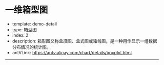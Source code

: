 # 一维箱型图

- template: demo-detail
- type: 箱型图
- index: 2
- description: 箱形图又称盒须图、盒式图或箱线图，是一种用作显示一组数据分布情况的统计图。
- antVLink: https://antv.alipay.com/chart/details/boxplot.html

----

<script>
$.getJSON('../../static/data/iris_flower_data.json', function(data) {
  var Stat = G2.Stat;
  var Util = G2.Util;
  var Frame = G2.Frame;
  var frame = new Frame(data);
  frame = Frame.combinColumns(frame,['萼片长度','萼片宽度','花瓣长度','花瓣宽度'],'value','type','品种');

  var chart = new G2.Chart({
    id: 'c1',
    width : 1000,
    height : 500,
    plotCfg: {
      margin: [80, 120]
    }
  });
  chart.source(frame);
  chart.tooltip({
    map:{
      title: "type"
    }
  });
  chart.schemaDodge().position(Stat.bin.quantile.letter('value')).color('type').shape('box').size(50);
  chart.render();
  chart.on('tooltipchange', function(ev){
    var items = ev.items;
    var origin = items[0];
    var values = origin.point._origin.value;
    items.splice(0); // 清空

    items.push(Util.mix({}, origin, {
      name: '最小值',
      value: values[0].toFixed(2)
    }));
    items.push(Util.mix({}, origin, {
      name: '下四分位数',
      value: values[1].toFixed(2),
      marker: 'circle'
    }));
    items.push(Util.mix({}, origin, {
      name: '中位数',
      value: values[2].toFixed(2),
      marker: 'circle'
    }));
    items.push(Util.mix({}, origin, {
      name: '上四分位数',
      value: values[3].toFixed(2),
      marker: 'circle'
    }));
    items.push(Util.mix({}, origin, {
      name: '最大值',
      value: values[4].toFixed(2),
      marker: 'circle'
    }));
  });
});
</script>
